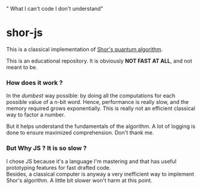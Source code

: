 " What I can't code I don't understand"

# shor-js
This is a classical implementation of [Shor's quantum algorithm](https://en.wikipedia.org/wiki/Shor%27s_algorithm).

This is an educational repository. It is obviously **NOT FAST AT ALL**, and not meant to be.

### How does it work ?

In the *dumbest* way possible: by doing all the computations for each possible value of a n-bit word. 
Hence, performance is really slow, and the memory required grows exponentially. 
This is really not an efficient classical way to factor a number.

But it helps understand the fundamentals of the algorithm.
A lot of logging is done to ensure maximized comprehension. Don't thank me. 

### But Why JS ? It is so slow ?

I chose JS because it's a language I'm mastering and that has useful prototyping features for fast drafted code.  
Besides, a classical computer is anyway a very inefficient way to implement Shor's algorithm.
A little bit slower won't harm at this point.
